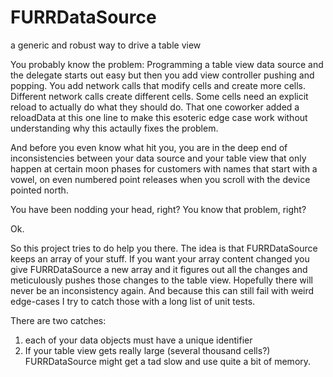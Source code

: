 # FURRDataSource
a generic and robust way to drive a table view

You probably know the problem: Programming a table view data source and the delegate starts out easy but then you add view controller pushing and popping. You add network calls that modify cells and create more cells. Different network calls create different cells. Some cells need an explicit reload to actually do what they should do. That one coworker added a reloadData at this one line to make this esoteric edge case work without understanding why this actaully fixes the problem. 

And before you even know what hit you, you are in the deep end of inconsistencies between your data source and your table view that only happen at certain moon phases for customers with names that start with a vowel, on even numbered point releases when you scroll with the device pointed north.

You have been nodding your head, right? You know that problem, right?

Ok.

So this project tries to do help you there. The idea is that FURRDataSource keeps an array of your stuff. If you want your array content changed you give FURRDataSource a new array and it figures out all the changes and meticulously pushes those changes to the table view. Hopefully there will never be an inconsistency again. And because this can still fail with weird edge-cases I try to catch those with a long list of unit tests.

There are two catches:
1. each of your data objects must have a unique identifier
2. If your table view gets really large (several thousand cells?) FURRDataSource might get a tad slow and use quite a bit of memory.